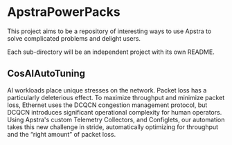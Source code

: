 # ApstraPowerPacks

This project aims to be a repository of interesting ways to use Apstra to solve complicated problems and delight users.

Each sub-directory will be an independent project with its own README.

## CosAIAutoTuning
AI workloads place unique stresses on the network. Packet loss has a particularly deleterious effect. 
To maximize throughput and minimize packet loss, Ethernet uses the DCQCN congestion management protocol, but DCQCN introduces significant operational complexity for human operators. Using Apstra's custom Telemetry Collectors, and Configlets, our automation takes this new challenge in stride, automatically optimizing for throughput and the “right amount” of packet loss.
